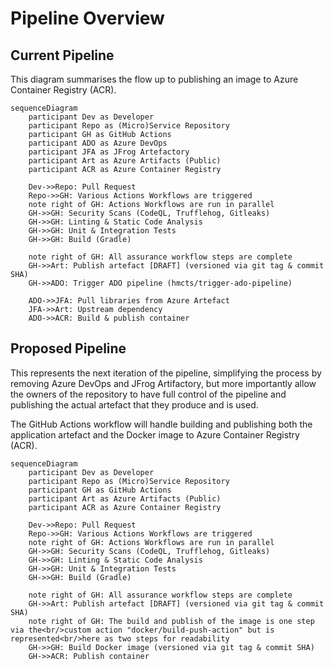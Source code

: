 # Pipeline Overview

## Current Pipeline

This diagram summarises the flow up to publishing an image to Azure Container Registry (ACR).

```mermaid
sequenceDiagram
    participant Dev as Developer
    participant Repo as (Micro)Service Repository
    participant GH as GitHub Actions
    participant ADO as Azure DevOps
    participant JFA as JFrog Artefactory
    participant Art as Azure Artifacts (Public)
    participant ACR as Azure Container Registry

    Dev->>Repo: Pull Request
    Repo->>GH: Various Actions Workflows are triggered
    note right of GH: Actions Workflows are run in parallel
    GH->>GH: Security Scans (CodeQL, Trufflehog, Gitleaks)
    GH->>GH: Linting & Static Code Analysis
    GH->>GH: Unit & Integration Tests
    GH->>GH: Build (Gradle)

    note right of GH: All assurance workflow steps are complete
    GH->>Art: Publish artefact [DRAFT] (versioned via git tag & commit SHA)
    GH->>ADO: Trigger ADO pipeline (hmcts/trigger-ado-pipeline)

    ADO->>JFA: Pull libraries from Azure Artefact
    JFA->>Art: Upstream dependency
    ADO->>ACR: Build & publish container

```

## Proposed Pipeline

This represents the next iteration of the pipeline, simplifying the process by removing Azure DevOps and JFrog Artifactory, 
but more importantly allow the owners of the repository to have full control of the pipeline and publishing the actual artefact that they produce and is used.

The GitHub Actions workflow will handle building and publishing both the application artefact and the Docker image to Azure Container Registry (ACR).

```mermaid
sequenceDiagram
    participant Dev as Developer
    participant Repo as (Micro)Service Repository
    participant GH as GitHub Actions
    participant Art as Azure Artifacts (Public)
    participant ACR as Azure Container Registry

    Dev->>Repo: Pull Request
    Repo->>GH: Various Actions Workflows are triggered
    note right of GH: Actions Workflows are run in parallel
    GH->>GH: Security Scans (CodeQL, Trufflehog, Gitleaks)
    GH->>GH: Linting & Static Code Analysis
    GH->>GH: Unit & Integration Tests
    GH->>GH: Build (Gradle)

    note right of GH: All assurance workflow steps are complete
    GH->>Art: Publish artefact [DRAFT] (versioned via git tag & commit SHA)
    note right of GH: The build and publish of the image is one step via the<br/>custom action "docker/build-push-action" but is represented<br/>here as two steps for readability
    GH->>GH: Build Docker image (versioned via git tag & commit SHA)
    GH->>ACR: Publish container
```
